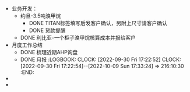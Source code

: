 - 业务开发：
	- 约旦-3.5吨溴甲烷
		- DONE TITAN标签填写后发客户确认，另附上尺寸请客户确认
		- DONE 货款提醒
	- DONE 利比亚-一个柜子溴甲烷核算成本并报给客户
- 月度工作总结
	- DONE 梳理近期AHP询盘
	- DONE 月报
	  :LOGBOOK:
	  CLOCK: [2022-09-30 Fri 17:22:52]
	  CLOCK: [2022-09-30 Fri 17:22:54]--[2022-10-09 Sun 17:33:24] =>  216:10:30
	  :END:
-
-